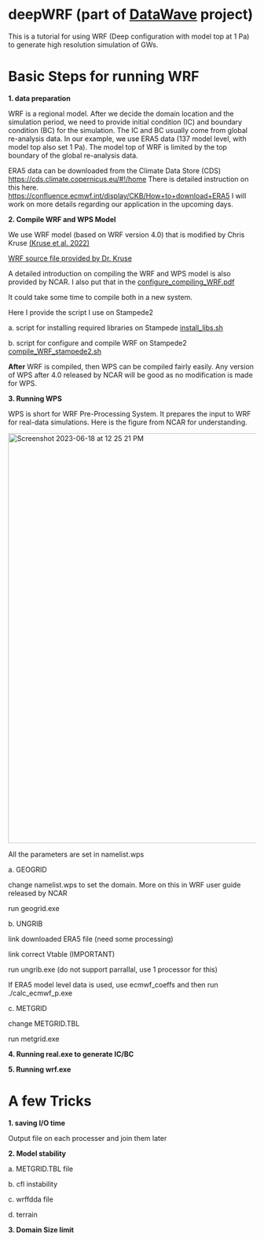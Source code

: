 # deepWRF  (part of [DataWave](https://datawaveproject.github.io/) project)
This is a tutorial for using WRF (Deep configuration with model top at 1 Pa) to generate high resolution simulation of GWs.




# Basic Steps for running WRF


**1. data preparation**
    
WRF is a regional model. After we decide the domain location and the simulation period, we need to provide initial condition (IC) and boundary condition (BC) for the simulation. The IC and BC usually come from global re-analysis data. In our example, we use ERA5 data (137 model level, with model top also set 1 Pa). The model top of WRF is limited by the top boundary of the global re-analysis data.

ERA5 data can be downloaded from the Climate Data Store (CDS) https://cds.climate.copernicus.eu/#!/home
There is detailed instruction on this here. https://confluence.ecmwf.int/display/CKB/How+to+download+ERA5
I will work on more details regarding our application in the upcoming days.


**2. Compile WRF and WPS Model**
    
We use WRF model (based on WRF version 4.0) that is modified by Chris Kruse [(Kruse et al. 2022)](https://doi.org/10.1175/JAS-D-21-0252.1)
    
[WRF source file provided by Dr. Kruse](https://drive.google.com/file/d/19nsFJ1gtRHfsx6oYj86WwuyxuTz7QDxJ/view?usp=share_link)

A detailed introduction on compiling the WRF and WPS model is also provided by NCAR.
I also put that in the [configure_compiling_WRF.pdf](https://github.com/yqsun91/deepWRF/blob/main/configure_compiling_WRF.pdf)

It could take some time to compile both in a new system.

Here I provide the script I use on Stampede2

a. script for installing required libraries on Stampede
[install_libs.sh](https://github.com/yqsun91/deepWRF/blob/main/install_libs.sh)

b. script for configure and compile WRF on Stampede2
[compile_WRF_stampede2.sh](https://github.com/yqsun91/deepWRF/blob/main/compile_WRF_stampede2.sh)


**After** WRF is compiled, then WPS can be compiled fairly easily. Any version of WPS after 4.0 released by NCAR will be good as no modification is made for WPS.

**3. Running WPS**

WPS is short for WRF Pre-Processing System. It prepares the input to WRF for real-data simulations. 
Here is the figure from NCAR for understanding.

<img width="833" alt="Screenshot 2023-06-18 at 12 25 21 PM" src="https://github.com/yqsun91/deepWRF/assets/85260799/d4cc78ab-8211-454d-91f5-0a3783b06514">

All the parameters are set in namelist.wps

a. GEOGRID

change namelist.wps to set the domain. More on this in WRF user guide released by NCAR

run geogrid.exe

b. UNGRIB

link downloaded ERA5 file (need some processing)

link correct Vtable (IMPORTANT)

run ungrib.exe (do not support parrallal, use 1 processor for this)

If ERA5 model level data is used, use ecmwf_coeffs and then run ./calc_ecmwf_p.exe

c. METGRID 

change METGRID.TBL

run metgrid.exe



**4. Running real.exe to generate IC/BC**

**5. Running wrf.exe**



# A few Tricks

**1. saving I/O time**
   
Output file on each processer and join them later
  
  
**2. Model stability**
   
   a. METGRID.TBL file

   b. cfl instability

   c. wrffdda file

   d. terrain

**3. Domain Size limit**


